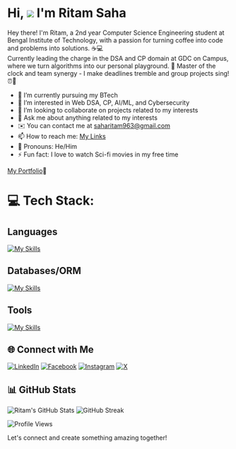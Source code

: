 # Hi, ![](https://user-images.githubusercontent.com/18350557/176309783-0785949b-9127-417c-8b55-ab5a4333674e.gif) I'm Ritam Saha 

Hey there! I'm Ritam, a 2nd year Computer Science Engineering student at Bengal Institute of Technology, with a passion for turning coffee into code and problems into solutions. ☕💻  
Currently leading the charge in the DSA and CP domain at GDC on Campus, where we turn algorithms into our personal playground. 🎯 Master of the clock and team synergy - I make deadlines tremble and group projects sing! ⏰🤝

- 🔭 I’m currently pursuing my BTech
- 🌱 I’m interested in Web DSA, CP, AI/ML, and Cybersecurity
- 👯 I’m looking to collaborate on projects related to my interests
- 💬 Ask me about anything related to my interests
- ✉️ You can contact me at [saharitam963@gmail.com](mailto:saharitam963@gmail.com)
- 📫 How to reach me: [My Links](https://linktr.ee/Ritamsworkspace137)
- 🌟 Pronouns: He/Him
- ⚡ Fun fact: I love to watch Sci-fi movies in my free time

[My Portfolio](https://ritam-saha.vercel.app/)🤗


# 💻 Tech Stack:

<h2>Languages</h2>

[![My Skills](https://skillicons.dev/icons?i=java,python,c)](https://skillicons.dev)


<h2>Databases/ORM</h2>
  
[![My Skills](https://skillicons.dev/icons?i=mysql)](https://skillicons.dev)


<h2>Tools</h2>
 
[![My Skills](https://skillicons.dev/icons?i=windows,vscode,git,notion)](https://skillicons.dev) 

## 🌐 Connect with Me

[![LinkedIn](https://img.shields.io/badge/LinkedIn-blue.svg?logo=linkedin&logoColor=white)](https://www.linkedin.com/in/ritamsaha137)
[![Facebook](https://img.shields.io/badge/Facebook-blue.svg?logo=facebook&logoColor=white)](https://www.facebook.com/profile.php?id=100080013277806&mibextid=ZbWKwL) 
[![Instagram](https://img.shields.io/badge/Instagram-purple.svg?logo=instagram&logoColor=white)](https://www.instagram.com/_r_i_t_a_m_s_a_h_a_/) 
[![X](https://img.shields.io/badge/X-black.svg?logo=X&logoColor=white)](https://x.com/saharitam963) 

## 📊 GitHub Stats

![Ritam's GitHub Stats](https://github-readme-stats.vercel.app/api?username=Ritam369&show_icons=true&theme=radical)
![GitHub Streak](https://github-readme-streak-stats.herokuapp.com/?user=Ritam369&stroke=F7B267&background=1E1E2E&ring=E06C75&fire=E06C75&currStreakNum=F7B267&currStreakLabel=98C379&sideNums=E06C75&sideLabels=98C379&dates=61AFEF&hide_border=true)

![Profile Views](https://visitcount.itsvg.in/api?id=Ritam369&icon=0&color=0)

Let's connect and create something amazing together!
